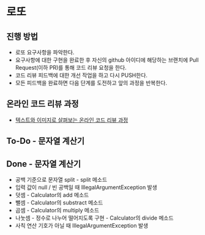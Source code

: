# 로또
## 진행 방법
* 로또 요구사항을 파악한다.
* 요구사항에 대한 구현을 완료한 후 자신의 github 아이디에 해당하는 브랜치에 Pull Request(이하 PR)를 통해 코드 리뷰 요청을 한다.
* 코드 리뷰 피드백에 대한 개선 작업을 하고 다시 PUSH한다.
* 모든 피드백을 완료하면 다음 단계를 도전하고 앞의 과정을 반복한다.

## 온라인 코드 리뷰 과정
* [텍스트와 이미지로 살펴보는 온라인 코드 리뷰 과정](https://github.com/next-step/nextstep-docs/tree/master/codereview)

## To-Do - 문자열 계산기
## Done - 문자열 계산기
* 공백 기준으로 문자열 split - split 메소드
* 입력 값이 null / 빈 공백일 때 IllegalArgumentException 발생
* 덧셈 - Calculator의 add 메소드
* 뺄셈 - Calculator의 substract 메소드
* 곱셈 - Calculator의 multiply 메소드
* 나눗셈 - 정수로 나누어 떨어지도록 구현 - Calculator의 divide 메소드
* 사칙 연산 기호가 아닐 때 IllegalArgumentException 발생